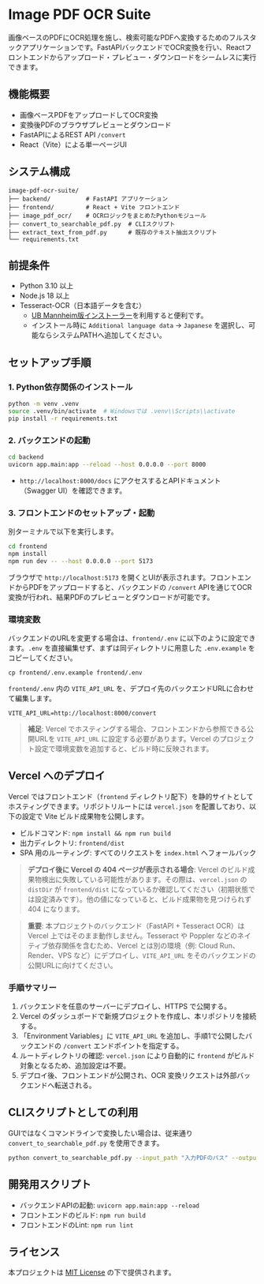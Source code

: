# Image PDF OCR Suite

画像ベースのPDFにOCR処理を施し、検索可能なPDFへ変換するためのフルスタックアプリケーションです。FastAPIバックエンドでOCR変換を行い、Reactフロントエンドからアップロード・プレビュー・ダウンロードをシームレスに実行できます。

## 機能概要

- 画像ベースPDFをアップロードしてOCR変換
- 変換後PDFのブラウザプレビューとダウンロード
- FastAPIによるREST API `/convert`
- React（Vite）による単一ページUI

## システム構成

```
image-pdf-ocr-suite/
├── backend/          # FastAPI アプリケーション
├── frontend/         # React + Vite フロントエンド
├── image_pdf_ocr/    # OCRロジックをまとめたPythonモジュール
├── convert_to_searchable_pdf.py  # CLIスクリプト
├── extract_text_from_pdf.py      # 既存のテキスト抽出スクリプト
└── requirements.txt
```

## 前提条件

- Python 3.10 以上
- Node.js 18 以上
- Tesseract-OCR（日本語データを含む）
  - [UB Mannheim版インストーラー](https://github.com/UB-Mannheim/tesseract/wiki)を利用すると便利です。
  - インストール時に `Additional language data` → `Japanese` を選択し、可能ならシステムPATHへ追加してください。

## セットアップ手順

### 1. Python依存関係のインストール

```bash
python -m venv .venv
source .venv/bin/activate  # Windowsでは .venv\\Scripts\\activate
pip install -r requirements.txt
```

### 2. バックエンドの起動

```bash
cd backend
uvicorn app.main:app --reload --host 0.0.0.0 --port 8000
```

- `http://localhost:8000/docs` にアクセスするとAPIドキュメント（Swagger UI）を確認できます。

### 3. フロントエンドのセットアップ・起動

別ターミナルで以下を実行します。

```bash
cd frontend
npm install
npm run dev -- --host 0.0.0.0 --port 5173
```

ブラウザで `http://localhost:5173` を開くとUIが表示されます。フロントエンドからPDFをアップロードすると、バックエンドの `/convert` APIを通じてOCR変換が行われ、結果PDFのプレビューとダウンロードが可能です。

### 環境変数

バックエンドのURLを変更する場合は、`frontend/.env` に以下のように設定できます。`.env` を直接編集せず、まずは同ディレクトリに用意した `.env.example` をコピーしてください。

```
cp frontend/.env.example frontend/.env
```

`frontend/.env` 内の `VITE_API_URL` を、デプロイ先のバックエンドURLに合わせて編集します。

```
VITE_API_URL=http://localhost:8000/convert
```

> **補足**: Vercel でホスティングする場合、フロントエンドから参照できる公開URLを `VITE_API_URL` に設定する必要があります。Vercel のプロジェクト設定で環境変数を追加すると、ビルド時に反映されます。

## Vercel へのデプロイ

Vercel ではフロントエンド（`frontend` ディレクトリ配下）を静的サイトとしてホスティングできます。リポジトリルートには `vercel.json` を配置しており、以下の設定で Vite ビルド成果物を公開します。

- ビルドコマンド: `npm install && npm run build`
- 出力ディレクトリ: `frontend/dist`
- SPA 用のルーティング: すべてのリクエストを `index.html` へフォールバック

> **デプロイ後に Vercel の 404 ページが表示される場合**: Vercel のビルド成果物検出に失敗している可能性があります。その際は、`vercel.json` の
> `distDir` が `frontend/dist` になっているか確認してください（初期状態では設定済みです）。他の値になっていると、ビルド成果物を見つけられず
> 404 になります。

> **重要**: 本プロジェクトのバックエンド（FastAPI + Tesseract OCR）は Vercel 上ではそのまま動作しません。Tesseract や Poppler などのネイティブ依存関係を含むため、Vercel とは別の環境（例: Cloud Run、Render、VPS など）にデプロイし、`VITE_API_URL` をそのバックエンドの公開URLに向けてください。

### 手順サマリー

1. バックエンドを任意のサーバーにデプロイし、HTTPS で公開する。
2. Vercel のダッシュボードで新規プロジェクトを作成し、本リポジトリを接続する。
3. 「Environment Variables」に `VITE_API_URL` を追加し、手順1で公開したバックエンドの `/convert` エンドポイントを指定する。
4. ルートディレクトリの確認: `vercel.json` により自動的に `frontend` がビルド対象となるため、追加設定は不要。
5. デプロイ後、フロントエンドが公開され、OCR 変換リクエストは外部バックエンドへ転送される。

## CLIスクリプトとしての利用

GUIではなくコマンドラインで変換したい場合は、従来通り `convert_to_searchable_pdf.py` を使用できます。

```bash
python convert_to_searchable_pdf.py --input_path "入力PDFのパス" --output_path "出力PDFのパス"
```

## 開発用スクリプト

- バックエンドAPIの起動: `uvicorn app.main:app --reload`
- フロントエンドのビルド: `npm run build`
- フロントエンドのLint: `npm run lint`

## ライセンス

本プロジェクトは [MIT License](LICENSE) の下で提供されます。
